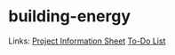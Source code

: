 # building-energy

Links:
[Project Information Sheet](https://docs.google.com/spreadsheets/d/1QjZzZS3BG6WZ_LT5hM-5OyEECh4khNra7be9TkYFUFs/edit?ts=587fd663#gid=0)
[To-Do List](https://docs.google.com/document/d/1h2y7RrZevOHxx7QUWn26go2ICIpi0FqJx89yN8ibmu0/edit)
